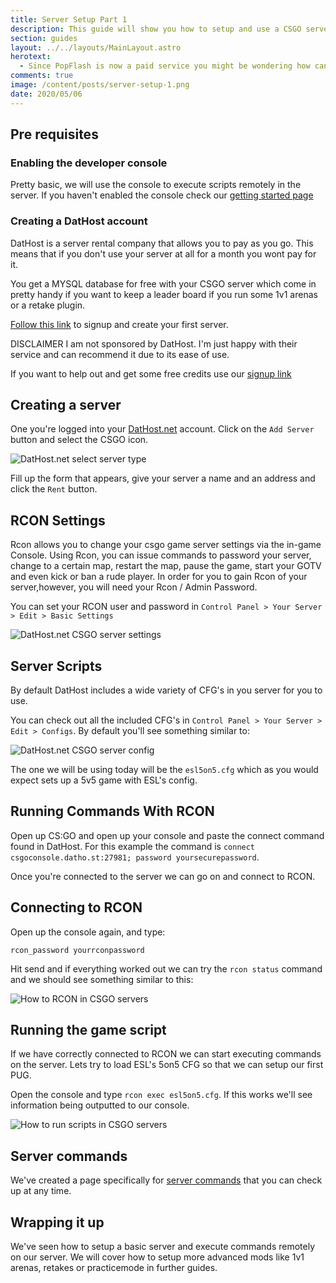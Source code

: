 ```yaml
---
title: Server Setup Part 1
description: This guide will show you how to setup and use a CSGO server using the DatHost service
section: guides
layout: ../../layouts/MainLayout.astro
herotext:
  - Since PopFlash is now a paid service you might be wondering how can you setup 10-mans with your friends or even scrim against other teams. Fear not for this guide will show you how to setup up your own server for relatively cheap.
comments: true
image: /content/posts/server-setup-1.png
date: 2020/05/06
---
```


## Pre requisites

### Enabling the developer console

Pretty basic, we will use the console to execute scripts remotely in the server. If you haven't enabled the console check our [getting started page](/commands/getting-started.html)

### Creating a DatHost account

DatHost is a server rental company that allows you to pay as you go. This means that if you don't use your server at all for a month you wont pay for it.

You get a MYSQL database for free with your CSGO server which come in pretty handy if you want to keep a leader board if you run some 1v1 arenas or a retake plugin.

[Follow this link](http://dathost.net/r/mlivwi) to signup and create your first server.

DISCLAIMER
I am not sponsored by DatHost. I'm just happy with their service and can recommend it due to its ease of use.

If you want to help out and get some free credits use our [signup link](http://dathost.net/r/mlivwi)

## Creating a server

One you're logged into your [DatHost.net](http://dathost.net/r/mlivwi) account. Click on the `Add Server` button and select the CSGO icon.

<img src="/content/resources/server/select-server.png" class="centered" alt="DatHost.net select server type" />

Fill up the form that appears, give your server a name and an address and click the `Rent` button.

## RCON Settings

Rcon allows you to change your csgo game server settings via the in-game Console. Using Rcon, you can issue commands to password your server, change to a certain map, restart the map, pause the game, start your GOTV and even kick or ban a rude player. In order for you to gain Rcon of your server,however, you will need your Rcon / Admin Password.

You can set your RCON user and password in `Control Panel > Your Server > Edit > Basic Settings`

<img src="/content/resources/server/server-settings.png" class="centered" alt="DatHost.net CSGO server settings"/>

## Server Scripts

By default DatHost includes a wide variety of CFG's in you server for you to use.

You can check out all the included CFG's in `Control Panel > Your Server > Edit > Configs`. By default you'll see something similar to:

<img src="/content/resources/server/server-configs.png" class="centered"  alt="DatHost.net CSGO server config"/>

The one we will be using today will be the `esl5on5.cfg` which as you would expect sets up a 5v5 game with ESL's config.

## Running Commands With RCON

Open up CS:GO and open up your console and paste the connect command found in DatHost. For this example the command is `connect csgoconsole.datho.st:27981; password yoursecurepassword`.

Once you're connected to the server we can go on and connect to RCON.

<div class="flex flex-wrap">
<div class="w-full md:w-1/2 md:pr-2 ">

## Connecting to RCON

Open up the console again, and type:

`rcon_password yourrconpassword`

Hit send and if everything worked out we can try the `rcon status` command and we should see something similar to this:

<img src="/content/resources/server/rcon1.png" class="centered" alt="How to RCON in CSGO servers"/>

</div>
<div class="w-full md:w-1/2 md:pl-2 ">

## Running the game script

If we have correctly connected to RCON we can start executing commands on the server. Lets try to load ESL's 5on5 CFG so that we can setup our first PUG.

Open the console and type `rcon exec esl5on5.cfg`. If this works we'll see information being outputted to our console.

<img src="/content/resources/server/rcon3.png" class="centered"  alt="How to run scripts in CSGO servers"/>

</div>
</div>

## Server commands

We've created a page specifically for [server commands](/commands/server.html) that you can check up at any time.

## Wrapping it up

We've seen how to setup a basic server and execute commands remotely on our server. We will cover how to setup more advanced mods like 1v1 arenas, retakes or practicemode in further guides.
